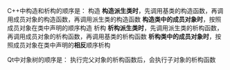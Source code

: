 C++中构造和析构的顺序是：
构造
**构造派生类时**，先调用基类的构造函数，再调用成员对象的构造函数，再调用派生类的构造函数
**构造类中的成员对象时**，按照成员对象在类中声明的顺序构造
析构
**析构派生类时**，先调用派生类的析构函数，再调用成员对象的析构函数，再调用基类的析构函数
**析构类中的成员对象时**，按照成员对象在类中声明的**相反**顺序析构

Qt中对象树的顺序是：
执行完父对象的析构函数后，会执行子对象的析构函数



